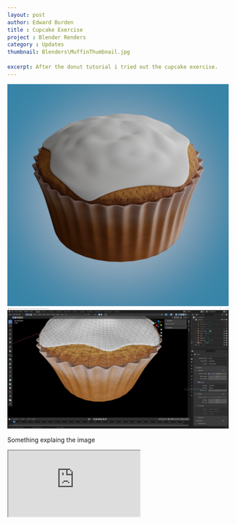 ```yaml
---
layout: post
author: Edward Burden
title : Cupcake Exercise
project : Blender Renders
category : Updates
thumbnail: Blenders\MuffinThumbnail.jpg

excerpt: After the donut tutorial i tried out the cupcake exercise.
---
```

<div class="row justify-content-center mb-5">
  <img class="col-8" src="/assets/images/Blenders/Muffin.png" alt="">
</div>

<div class="row mb-5">
  <img class="col-md-8 col-12" src="/assets/images/Blenders/Muffin wireframe.png" alt="">
  <p class="col-md-4 col-12">Something explaing the image</p>
</div>

<div class="embed-responsive embed-responsive-16by9 mb-5">
  <iframe class="embed-responsive-item" src="https://www.youtube.com/embed/ypyV3fVz8-4" allowfullscreen></iframe>
</div>